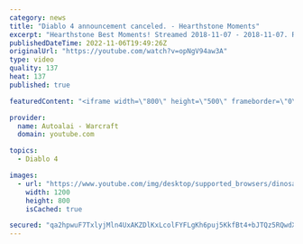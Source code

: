 ```yaml
---
category: news
title: "Diablo 4 announcement canceled. - Hearthstone Moments"
excerpt: "Hearthstone Best Moments! Streamed 2018-11-07 - 2018-11-07. Remember to like and subscribe! Join my discord: ..."
publishedDateTime: 2022-11-06T19:49:26Z
originalUrl: "https://youtube.com/watch?v=opNgV94aw3A"
type: video
quality: 137
heat: 137
published: true

featuredContent: "<iframe width=\"800\" height=\"500\" frameborder=\"0\" src=\"https://www.youtube.com/embed/opNgV94aw3A\" allow=\"accelerometer; autoplay; encrypted-media; gyroscope; picture-in-picture\" allowfullscreen></iframe>"

provider:
  name: Autoalai - Warcraft
  domain: youtube.com

topics:
  - Diablo 4

images:
  - url: "https://www.youtube.com/img/desktop/supported_browsers/dinosaur.png"
    width: 1200
    height: 800
    isCached: true

secured: "qa2hpwuF7TxlyjMln4UxAKZDlKxLcolFYFLgKh6puj5KkfBt4+bJTQz5RQwdXTjYWi09GcT+LRzVEvAkYmlJCKZBU60B0c3zF89efcaUE0UbNQ3chFObM2MN7zmVEDwY8IxPoZku55gm8j4L9wg9WliLWJ/6tXpJaC6gj4Imp6TI9snj149e4YX+6U12T8D1XB8VVVegR4aC9hIJQVbBsCzdW8t+tvA/lpBIAxfWaDNf9ZA4WiFvUHhXPzUdCTaL0EPLQKf2H4oSWWwRG0s5OFeG+kiTE5Hvdhsos1rAJQVYmmJfNHd53SGClCkFS+CHntKEuY81IVAEPAAU2Pe4xm/MhrZhG5vBLqiVtClvnemTw5oSEXpWYQXaKpvVJFe23tQYquLieuugL5h0UfYVC0CUFtzaDHKdKHm60W8KSYw=;jhQEA2G4CE4cfHaoXRPWVg=="
---
```


